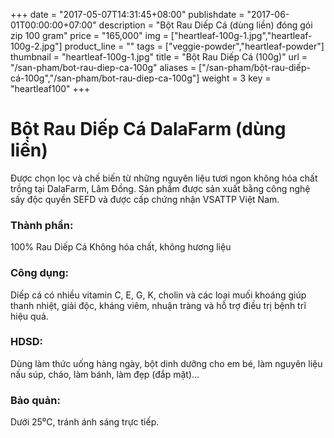 +++
date = "2017-05-07T14:31:45+08:00"
publishdate = "2017-06-01T00:00:00+07:00"
description = "Bột Rau Diếp Cá (dùng liền) đóng gói zip 100 gram"
price = "165,000"
img = ["heartleaf-100g-1.jpg","heartleaf-100g-2.jpg"]
product_line = ""
tags = ["veggie-powder","heartleaf-powder"]
thumbnail = "heartleaf-100g-1.jpg"
title = "Bột Rau Diếp Cá (100g)"
url = "/san-pham/bot-rau-diep-ca-100g"
aliases = ["/san-pham/bột-rau-diếp-cá-100g","/san-pham/bot-rau-diep-ca-100g"]
weight = 3
key = "heartleaf100"
+++

# Bột Rau Diếp Cá DalaFarm (dùng liền) 
                             
Được chọn lọc và chế biến từ những nguyên liệu 
tươi ngon không hóa chất trồng tại DalaFarm, Lâm Đồng. Sản phẩm được 
sản xuất bằng công nghệ sấy độc quyền SEFD và được cấp chứng nhận 
VSATTP Việt Nam.

### Thành phần: 
100% Rau Diếp Cá
Không hóa chất, không hương liệu

### Công dụng: 
Diếp cá có nhiều vitamin C, E, G,
K, cholin và các loại muối khoáng
giúp thanh nhiệt, giải độc, kháng 
viêm, nhuận tràng và hỗ trợ điều 
trị bệnh trĩ hiệu quả.

### HDSD:  
Dùng làm thức uống hàng ngày, 
bột dinh dưỡng cho em bé, làm 
nguyên liệu nấu súp, cháo, làm 
bánh, làm đẹp (đắp mặt)…

### Bảo quản: 
Dưới 25⁰C, tránh ánh sáng trực tiếp.

